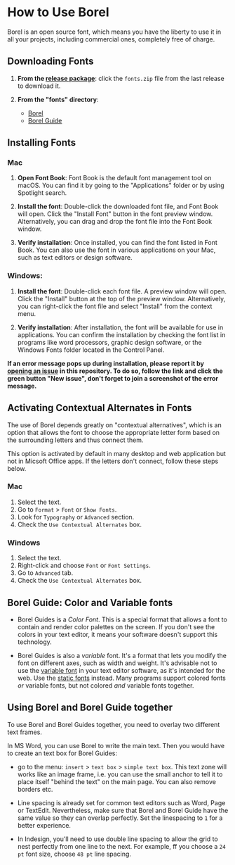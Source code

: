 # How to Use Borel

Borel is an open source font, which means you have the liberty to use it in all your projects, including commercial ones, completely free of charge.

## Downloading Fonts

1. **From the [release package](https://github.com/RosaWagner/Borel/releases)**: click the `fonts.zip` file from the last release to download it.

2. **From the "fonts" directory**: 
   - [Borel](../Borel/fonts/ttf/)
   - [Borel Guide](../BorelGuides/fonts/ttf/) 

## Installing Fonts
### Mac

1. **Open Font Book**: Font Book is the default font management tool on macOS. You can find it by going to the "Applications" folder or by using Spotlight search.

2. **Install the font**: Double-click the downloaded font file, and Font Book will open. Click the "Install Font" button in the font preview window. Alternatively, you can drag and drop the font file into the Font Book window.

3. **Verify installation**: Once installed, you can find the font listed in Font Book. You can also use the font in various applications on your Mac, such as text editors or design software.

### Windows:

1. **Install the font**: Double-click each font file. A preview window will open. Click the "Install" button at the top of the preview window. Alternatively, you can right-click the font file and select "Install" from the context menu.

2. **Verify installation**: After installation, the font will be available for use in applications. You can confirm the installation by checking the font list in programs like word processors, graphic design software, or the Windows Fonts folder located in the Control Panel.

**If an error message pops up during installation, please report it by [opening an issue](https://github.com/RosaWagner/Borel/issues) in this repository. To do so, follow the link and click the green button "New issue", don't forget to join a screenshot of the error message.**

## Activating Contextual Alternates in Fonts

The use of Borel depends greatly on "contextual alternatives", which is an option that allows the font to choose the appropriate letter form based on the surrounding letters and thus connect them.

This option is activated by default in many desktop and web application but not in Micsoft Office apps. If the letters don't connect, follow these steps below.

### Mac

1. Select the text.
2. Go to `Format` > `Font` or `Show Fonts`.
3. Look for `Typography` or `Advanced` section.
4. Check the `Use Contextual Alternates` box.

### Windows

1. Select the text.
2. Right-click and choose `Font` or `Font Settings`.
3. Go to `Advanced` tab.
4. Check the `Use Contextual Alternates` box.

## Borel Guide: Color and Variable fonts

- Borel Guides is a *Color Font*. This is a special format that allows a font to contain and render color palettes on the screen. If you don't see the colors in your text editor, it means your software doesn't support this technology. 

- Borel Guides is also a *variable* font. It's a format that lets you modify the font on different axes, such as width and weight. It's advisable not to use the [variable font](./BorelGuides/fonts/variable/) in your text editor software, as it's intended for the web. Use the [static fonts](./BorelGuides/fonts/ttf/) instead. Many programs support colored fonts *or* variable fonts, but not colored *and* variable fonts together.

## Using Borel and Borel Guide together

To use Borel and Borel Guides together, you need to overlay two different text frames. 

In MS Word, you can use Borel to write the main text. Then you would have to create an text box for Borel Guides:

- go to the menu: `insert` > `text box` > `simple text box`. This text zone will works like an image frame, i.e. you can use the small anchor to tell it to place itself "behind the text" on the main page. You can also remove borders etc.

- Line spacing is already set for common text editors such as Word, Page or TextEdit. Nevertheless, make sure that Borel and Borel Guide have the same value so they can overlap perfectly. Set the linespacing to `1` for a better experience.
 
- In Indesign, you'll need to use double line spacing to allow the grid to nest perfectly from one line to the next. For example, ff you choose a `24 pt` font size, choose `48 pt` line spacing.

